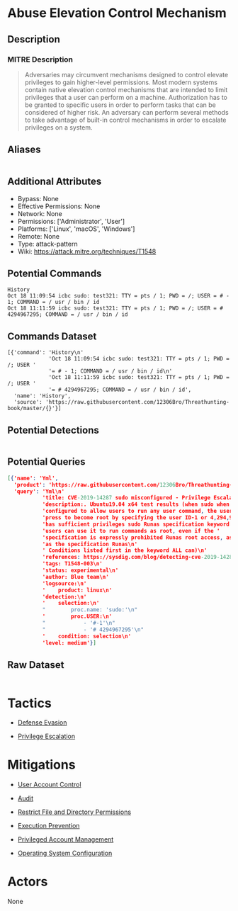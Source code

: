 
# Abuse Elevation Control Mechanism

## Description

### MITRE Description

> Adversaries may circumvent mechanisms designed to control elevate privileges to gain higher-level permissions. Most modern systems contain native elevation control mechanisms that are intended to limit privileges that a user can perform on a machine. Authorization has to be granted to specific users in order to perform tasks that can be considered of higher risk. An adversary can perform several methods to take advantage of built-in control mechanisms in order to escalate privileges on a system.

## Aliases

```

```

## Additional Attributes

* Bypass: None
* Effective Permissions: None
* Network: None
* Permissions: ['Administrator', 'User']
* Platforms: ['Linux', 'macOS', 'Windows']
* Remote: None
* Type: attack-pattern
* Wiki: https://attack.mitre.org/techniques/T1548

## Potential Commands

```
History
Oct 18 11:09:54 icbc sudo: test321: TTY = pts / 1; PWD = /; USER = # - 1; COMMAND = / usr / bin / id
Oct 18 11:11:59 icbc sudo: test321: TTY = pts / 1; PWD = /; USER = # 4294967295; COMMAND = / usr / bin / id
```

## Commands Dataset

```
[{'command': 'History\n'
             'Oct 18 11:09:54 icbc sudo: test321: TTY = pts / 1; PWD = /; USER '
             '= # - 1; COMMAND = / usr / bin / id\n'
             'Oct 18 11:11:59 icbc sudo: test321: TTY = pts / 1; PWD = /; USER '
             '= # 4294967295; COMMAND = / usr / bin / id',
  'name': 'History',
  'source': 'https://raw.githubusercontent.com/12306Bro/Threathunting-book/master/{}'}]
```

## Potential Detections

```json

```

## Potential Queries

```json
[{'name': 'Yml',
  'product': 'https://raw.githubusercontent.com/12306Bro/Threathunting-book/master/{}',
  'query': 'Yml\n'
           'title: CVE-2019-14287 sudo misconfigured - Privilege Escalation\n'
           'description:. Ubuntu19.04 x64 test results (when sudo when '
           'configured to allow users to run any user command, the user can '
           'press to become root by specifying the user ID-1 or 4,294,967,295 '
           'has sufficient privileges sudo Runas specification keyword ALL '
           'users can use it to run commands as root, even if the '
           'specification is expressly prohibited Runas root access, as long '
           'as the specification Runas\n'
           ' Conditions listed first in the keyword ALL can)\n'
           'references: https://sysdig.com/blog/detecting-cve-2019-14287/\n'
           'tags: T1548-003\n'
           'status: experimental\n'
           'author: Blue team\n'
           'logsource:\n'
           '    product: linux\n'
           'detection:\n'
           '    selection:\n'
           "        proc.name: 'sudo:'\n"
           '        proc.USER:\n'
           "            - '#-1'\n"
           "            - '# 4294967295'\n"
           '    condition: selection\n'
           'level: medium'}]
```

## Raw Dataset

```json

```

# Tactics


* [Defense Evasion](../tactics/Defense-Evasion.md)

* [Privilege Escalation](../tactics/Privilege-Escalation.md)
    

# Mitigations


* [User Account Control](../mitigations/User-Account-Control.md)

* [Audit](../mitigations/Audit.md)
    
* [Restrict File and Directory Permissions](../mitigations/Restrict-File-and-Directory-Permissions.md)
    
* [Execution Prevention](../mitigations/Execution-Prevention.md)
    
* [Privileged Account Management](../mitigations/Privileged-Account-Management.md)
    
* [Operating System Configuration](../mitigations/Operating-System-Configuration.md)
    

# Actors

None
